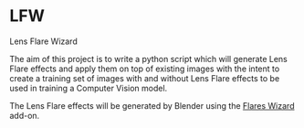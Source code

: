 # LFW
Lens Flare Wizard

The aim of this project is to write a python script which will generate Lens Flare effects and apply them on top of existing images with the intent to create a training set of images with and without Lens Flare effects to be used in training a Computer Vision model.

The Lens Flare effects will be generated by Blender using the [Flares Wizard](https://blendermarket.com/products/flares-wizard) add-on.

